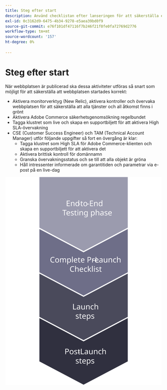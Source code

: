 ```yaml
---
title: Steg efter start
description: Använd checklistan efter lanseringen för att säkerställa en smidig implementering av Adobe Commerce webbplats.
exl-id: 0c3162d9-6475-4b34-9278-e5aea39bd0f9
source-git-commit: e76f101df47116f7b246f21f0fe0fa72769d2776
workflow-type: tm+mt
source-wordcount: '157'
ht-degree: 0%

---
```


# Steg efter start

När webbplatsen är publicerad ska dessa aktiviteter utföras så snart som möjligt för att säkerställa att webbplatsen startades korrekt:

- Aktivera monitorverktyg (New Relic), aktivera kontroller och övervaka webbplatsen för att säkerställa att alla tjänster och all åtkomst finns i grönt
- Aktivera Adobe Commerce säkerhetsgenomsökning regelbundet
- Tagga klustret som live och skapa en supportbiljett för att aktivera High SLA-övervakning
- CSE (Customer Success Engineer) och TAM (Technical Account Manager) utför följande uppgifter så fort en övergång är klar:
   - Tagga klustret som High SLA för Adobe Commerce-klienten och skapa en supportbiljett för att aktivera det
   - Aktivera brittisk kontroll för domännamn
   - Granska övervakningsstatus och se till att alla objekt är gröna
   - Håll intressenter informerade om garantitiden och parametrar via e-post på en live-dag

![Diagram som visar fas 4 av startprocessen](../../assets/playbooks/launch-steps-4.svg)
